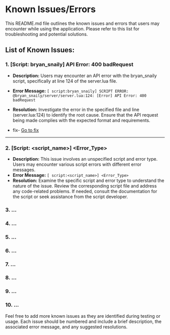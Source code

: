 # Known Issues/Errors

This README.md file outlines the known issues and errors that users may encounter while using the application. Please refer to this list for troubleshooting and potential solutions.

## List of Known Issues:

### 1. [Script: bryan_snaily] API Error: 400 badRequest
- **Description:** Users may encounter an API error with the bryan_snaily script, specifically at line 124 of the server.lua file.
- **Error Message:** `[ script:bryan_snaily] SCRIPT ERROR: @bryan_snaily/server/server.lua:124: [Error] API Error: 400 badRequest`
- **Resolution:** Investigate the error in the specified file and line (server.lua:124) to identify the root cause. Ensure that the API request being made complies with the expected format and requirements.

- fix- [Go to fix]([https://github.com/EWANZO101/Bryan-Snaily-CAD-Integration](https://github.com/EWANZO101/Bryan-Snailycad-Integration-/blob/main/1fix.md))
- -----------------------------------------------------------------------------------------------------------------------------------------------------------------------

### 2. [Script: <script_name>] <Error_Type>
- **Description:** This issue involves an unspecified script and error type. Users may encounter various script errors with different error messages.
- **Error Message:** `[ script:<script_name>] <Error_Type>`
- **Resolution:** Examine the specific script and error type to understand the nature of the issue. Review the corresponding script file and address any code-related problems. If needed, consult the documentation for the script or seek assistance from the script developer.

### 3. ...

### 4. ...

### 5. ...

### 6. ...

### 7. ...

### 8. ...

### 9. ...

### 10. ...

Feel free to add more known issues as they are identified during testing or usage. Each issue should be numbered and include a brief description, the associated error message, and any suggested resolutions.
